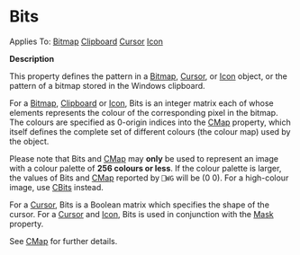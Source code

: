 




<h1 class="heading"><span class="name">Bits</span></h1>

Applies To: [Bitmap](../a-z/bitmap.md) [Clipboard](../a-z/clipboard.md) [Cursor](../a-z/cursor.md) [Icon](../a-z/icon.md)


**Description**


This property defines the pattern in a [Bitmap](../a-z/bitmap.md), [Cursor](../a-z/cursor.md), or [Icon](../a-z/icon.md) object, or the pattern of a bitmap stored in the Windows clipboard.


For a [Bitmap](../a-z/bitmap.md), [Clipboard](../a-z/clipboard.md) or [Icon](../a-z/icon.md), Bits is an integer matrix each of whose elements represents the colour of the corresponding pixel in the bitmap. The colours are specified as 0-origin indices into the [CMap](../a-z/cmap.md) property, which itself defines the complete set of different colours (the colour map) used by the object.


Please note that Bits and [CMap](../a-z/cmap.md) may **only** be used to represent an image with a colour palette of **256 colours or less**. If the colour palette is larger, the values of Bits and [CMap](../a-z/cmap.md) reported by `⎕WG` will be (0 0). For a high-colour image, use [CBits](../a-z/cbits.md) instead.


For a [Cursor](../a-z/cursor.md), Bits is a Boolean matrix which specifies the shape of the cursor. For a [Cursor](../a-z/cursor.md) and [Icon](../a-z/icon.md), Bits is used in conjunction with the [Mask](../a-z/mask.md) property.


See [CMap](../a-z/cmap.md) for further details.



